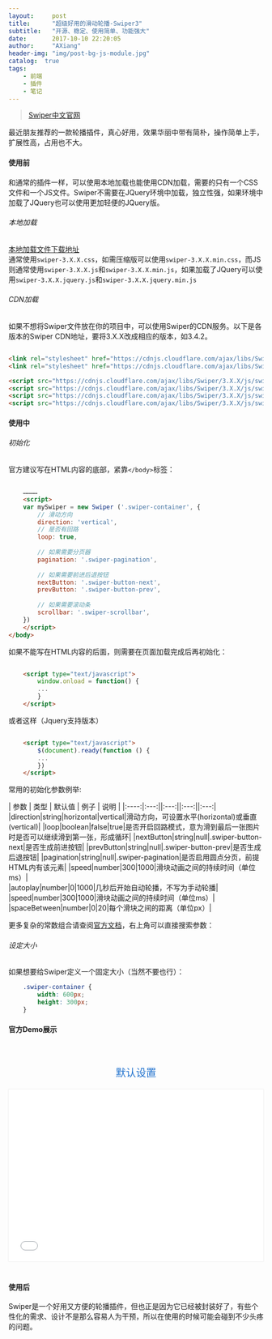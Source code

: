 ```yaml
---
layout:     post
title:      "超级好用的滑动轮播-Swiper3"
subtitle:   "开源、稳定、使用简单、功能强大"
date:       2017-10-10 22:20:05
author:     "AXiang"
header-img: "img/post-bg-js-module.jpg"
catalog:  true
tags:
    - 前端
    - 插件
    - 笔记
---
```


> [Swiper中文官网](http://www.swiper.com.cn/)

最近朋友推荐的一款轮播插件，真心好用，效果华丽中带有简朴，操作简单上手，扩展性高，占用也不大。

#### 使用前
和通常的插件一样，可以使用本地加载也能使用CDN加载，需要的只有一个CSS文件和一个JS文件。Swiper不需要在JQuery环境中加载，独立性强，如果环境中加载了JQuery也可以使用更加轻便的JQuery版。

###### 本地加载
[本地加载文件下载地址](http://www.swiper.com.cn/download/index.html)     
通常使用`swiper-3.X.X.css`，如需压缩版可以使用`swiper-3.X.X.min.css`，而JS则通常使用`swiper-3.X.X.js`和`swiper-3.X.X.min.js`，如果加载了JQuery可以使用`swiper-3.X.X.jquery.js`和`swiper-3.X.X.jquery.min.js`

###### CDN加载
如果不想将Swiper文件放在你的项目中，可以使用Swiper的CDN服务。以下是各版本的Swiper CDN地址，要将3.X.X改成相应的版本，如3.4.2。
```html

<link rel="stylesheet" href="https://cdnjs.cloudflare.com/ajax/libs/Swiper/3.X.X/css/swiper.css">
<link rel="stylesheet" href="https://cdnjs.cloudflare.com/ajax/libs/Swiper/3.X.X/css/swiper.min.css">

<script src="https://cdnjs.cloudflare.com/ajax/libs/Swiper/3.X.X/js/swiper.js"></script>
<script src="https://cdnjs.cloudflare.com/ajax/libs/Swiper/3.X.X/js/swiper.min.js"></script>
<script src="https://cdnjs.cloudflare.com/ajax/libs/Swiper/3.X.X/js/swiper.jquery.js"></script>
<script src="https://cdnjs.cloudflare.com/ajax/libs/Swiper/3.X.X/js/swiper.jquery.min.js"></script>

```

#### 使用中

###### 初始化    

官方建议写在HTML内容的底部，紧靠`</body>`标签：
```html

    …………
    <script>        
    var mySwiper = new Swiper ('.swiper-container', {
        // 滑动方向
        direction: 'vertical',
        // 是否有回路
        loop: true,
        
        // 如果需要分页器
        pagination: '.swiper-pagination',
        
        // 如果需要前进后退按钮
        nextButton: '.swiper-button-next',
        prevButton: '.swiper-button-prev',
        
        // 如果需要滚动条
        scrollbar: '.swiper-scrollbar',
    })        
    </script>
</body>

```

如果不能写在HTML内容的后面，则需要在页面加载完成后再初始化：
```html

    <script type="text/javascript">
        window.onload = function() {
        ...
        }
    </script>

````
或者这样（Jquery支持版本）
```html

    <script type="text/javascript">
        $(document).ready(function () {
        ...
        })
    </script>

```

常用的初始化参数例举:

| 参数 | 类型 | 默认值 | 例子 | 说明 |
|:----:|:---:||:---:||:---:||:---:|
|direction|string|horizontal|vertical|滑动方向，可设置水平(horizontal)或垂直(vertical)|
|loop|boolean|false|true|是否开启回路模式，意为滑到最后一张图片时是否可以继续滑到第一张，形成循环|
|nextButton|string|null|.swiper-button-next|是否生成前进按钮|
|prevButton|string|null|.swiper-button-prev|是否生成后退按钮|
|pagination|string|null|.swiper-pagination|是否启用圆点分页，前提HTML内有该元素|
|speed|number|300|1000|滑块动画之间的持续时间（单位ms）|      
|autoplay|number|0|1000|几秒后开始自动轮播，不写为手动轮播|      
|speed|number|300|1000|滑块动画之间的持续时间（单位ms）|      
|spaceBetween|number|0|20|每个滑块之间的距离（单位px）|      

更多复杂的常数组合请查阅[官方文档](http://www.swiper.com.cn/api/index.html)，右上角可以直接搜索参数：

###### 设定大小

如果想要给Swiper定义一个固定大小（当然不要也行）：
```css
    .swiper-container {
        width: 600px;
        height: 300px;
    }  

```
<style>
.demo {
margin-bottom: 40px;
}

.demo font,.demo-title {
color: #1e70cd;
margin: 60px 0 5px;
text-align: center;
font-size: 20px;
font-weight: 300;
line-height: 35px;
display: block;
}
.demo .demo-iframe {
margin: 1em auto;
box-shadow: 0px 0px 1px 0px #aaa;
background: #eee;
position: relative;
}
.demo .demo-links{
	text-align:right;
}
.demo .demo-links a {
position: relative;
text-decoration: none;
color: #b72f20;
}
.demo iframe {
display: block;
width: 100%;
border: none;
margin: 0;
box-sizing: border-box;
height: 400px;
width: 1px;
min-width: 100%;
}
</style>

#### 官方Demo展示

<div class="demo">
	<font>默认设置</font>
	<div class="demo-iframe">
		<iframe frameborder="0" scrolling="no" src="../demos/Swiper/01-default.html" style="height:340px"></iframe>
    </div>
</div>

#### 使用后

Swiper是一个好用又方便的轮播插件，但也正是因为它已经被封装好了，有些个性化的需求、设计不是那么容易人为干预，所以在使用的时候可能会碰到不少头疼的问题。